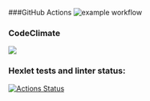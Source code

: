 ###GitHub Actions
![example workflow](https://github.com/<OWNER>/<REPOSITORY>/actions/workflows/<WORKFLOW_FILE>/badge.svg)


### CodeClimate
<a href="https://codeclimate.com/github/kirical/fullstack-javascript-project-lvl1/maintainability"><img src="https://api.codeclimate.com/v1/badges/1efddb4a1be856390907/maintainability" /></a>

### Hexlet tests and linter status:
[![Actions Status](https://github.com/kirical/fullstack-javascript-project-lvl1/workflows/hexlet-check/badge.svg)](https://github.com/kirical/fullstack-javascript-project-lvl1/actions)
